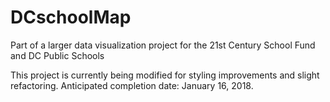 # DCschoolMap
Part of a larger data visualization project for the 21st Century School Fund and DC Public Schools



This project is currently being modified for styling improvements and slight refactoring.  Anticipated completion date: January 16, 2018.
